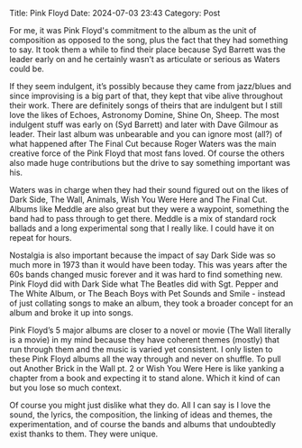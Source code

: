 Title: Pink Floyd
Date: 2024-07-03 23:43
Category: Post

For me, it was Pink Floyd's commitment to the album as the unit of composition as opposed to the song, plus the fact that they had something to say. It took them a while to find their place because Syd Barrett was the leader early on and he certainly wasn’t as articulate or serious as Waters could be.

If they seem indulgent, it’s possibly because they came from jazz/blues and since improvising is a big part of that, they kept that vibe alive throughout their work. There are definitely songs of theirs that are indulgent but I still love the likes of Echoes, Astronomy Domine, Shine On, Sheep. The most indulgent stuff was early on (Syd Barrett) and later with Dave Gilmour as leader. Their last album was unbearable and you can ignore most (all?) of what happened after The Final Cut because Roger Waters was the main creative force of the Pink Floyd that most fans loved. Of course the others also made huge contributions but the drive to say something important was his.

Waters was in charge when they had their sound figured out on the likes of Dark Side, The Wall, Animals, Wish You Were Here and The Final Cut. Albums like Meddle are also great but they were a waypoint, something the band had to pass through to get there. Meddle is a mix of standard rock ballads and a long experimental song that I really like. I could have it on repeat for hours.

Nostalgia is also important because the impact of say Dark Side was so much more in 1973 than it would have been today. This was years after the 60s bands changed music forever and it was hard to find something new. Pink Floyd did with Dark Side what The Beatles did with Sgt. Pepper and The White Album, or The Beach Boys with Pet Sounds and Smile - instead of just collating songs to make an album, they took a broader concept for an album and broke it up into songs.

Pink Floyd’s 5 major albums are closer to a novel or movie (The Wall literally is a movie) in my mind because they have coherent themes (mostly) that run through them and the music is varied yet consistent. I only listen to these Pink Floyd albums all the way through and never on shuffle. To pull out Another Brick in the Wall pt. 2 or Wish You Were Here is like yanking a chapter from a book and expecting it to stand alone. Which it kind of can but you lose so much context.

Of course you might just dislike what they do. All I can say is I love the sound, the lyrics, the composition, the linking of ideas and themes, the experimentation, and of course the bands and albums that undoubtedly exist thanks to them. They were unique.